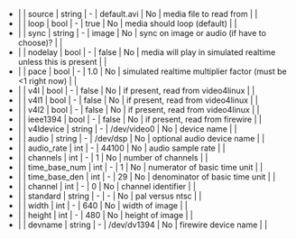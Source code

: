   * |      |  source             | string  | -    | default.avi         | No    | media file to read from                       |  |
  * |      |  loop               | bool    | -    | true                | No    | media should loop (default)                       |  |
  * |      |  sync               | string  | -    | image               | No    | sync on image or audio (if have to choose)?        |  |
  * |      |  nodelay            | bool    | -    | false               | No    | media will play in simulated realtime unless this is present        |  |
  * |      |  pace               | bool    | -    | 1.0                 | No    | simulated realtime multiplier factor (must be <1 right now)        |  |
  * |      |  v4l                | bool    | -    | false               | No    | if present, read from video4linux        |  |
  * |      |  v4l1               | bool    | -    | false               | No    | if present, read from video4linux        |  |
  * |      |  v4l2               | bool    | -    | false               | No    | if present, read from video4linux        |  |
  * |      |  ieee1394           | bool    | -    | false               | No    | if present, read from firewire           |  |
  * |      |  v4ldevice          | string  | -    |  /dev/video0        | No    | device name                      |  |
  * |      |  audio              | string  | -    |  /dev/dsp           | No    | optional audio device name                            |  |
  * |      |  audio_rate         | int     | -    |  44100              | No    | audio sample rate                              |  |
  * |      |  channels           | int     | -    |  1                  | No    | number of channels                       |  |
  * |      |  time_base_num      | int     | -    |  1                  | No    | numerator of basic time unit                       |  |
  * |      |  time_base_den      | int     | -    |  29                 | No    | denominator of basic time unit    |  |
  * |      |  channel            | int     | -    |  0                  | No    | channel identifier                       |  |
  * |      |  standard           | string  | -    |  -                  | No    | pal versus ntsc    |  |
  * |      |  width              | int     | -    |  640                | No    | width of image                       |  |
  * |      |  height             | int     | -    |  480                | No    | height of image    |  |
  * |      |  devname            | string  | -    |  /dev/dv1394        | No    | firewire device name                      |  |
